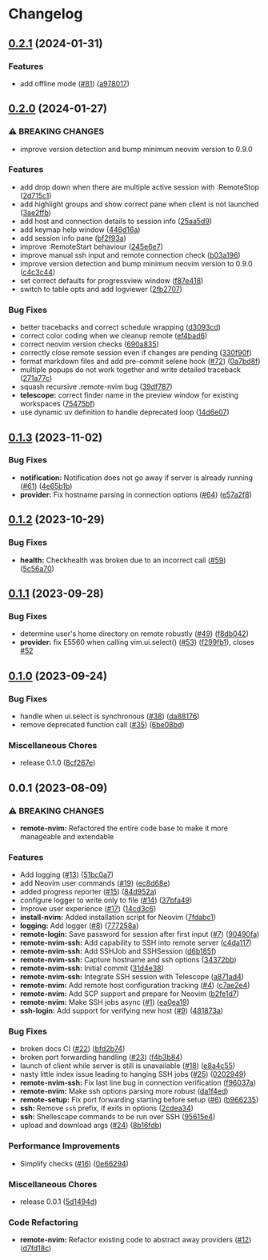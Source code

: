 # Changelog

## [0.2.1](https://github.com/amitds1997/remote-nvim.nvim/compare/v0.2.0...v0.2.1) (2024-01-31)


### Features

* add offline mode ([#81](https://github.com/amitds1997/remote-nvim.nvim/issues/81)) ([a978017](https://github.com/amitds1997/remote-nvim.nvim/commit/a978017cc6878c862bb830334b3c51ff6e535a05))

## [0.2.0](https://github.com/amitds1997/remote-nvim.nvim/compare/v0.1.3...v0.2.0) (2024-01-27)


### ⚠ BREAKING CHANGES

* improve version detection and bump minimum neovim version to 0.9.0

### Features

* add drop down when there are multiple active session with :RemoteStop ([2d715c1](https://github.com/amitds1997/remote-nvim.nvim/commit/2d715c1a960bf3a72844e4ebaac60fc467030955))
* add highlight groups and show correct pane when client is not launched ([3ae2ffb](https://github.com/amitds1997/remote-nvim.nvim/commit/3ae2ffb8fb3854b2c389d3bb9318588ef77264a6))
* add host and connection details to session info ([25aa5d9](https://github.com/amitds1997/remote-nvim.nvim/commit/25aa5d9e595760be851de77e3714545f19e3d78b))
* add keymap help window ([446d16a](https://github.com/amitds1997/remote-nvim.nvim/commit/446d16a06757585ff566a11b3c38cde41d9fe3fd))
* add session info pane ([bf2f93a](https://github.com/amitds1997/remote-nvim.nvim/commit/bf2f93a822f4bf713d3f47ad5e74307eae2ae987))
* improve :RemoteStart behaviour ([245e6e7](https://github.com/amitds1997/remote-nvim.nvim/commit/245e6e7ed315c857a9f0aa110f17c9b12e821fe0))
* improve manual ssh input and remote connection check ([b03a196](https://github.com/amitds1997/remote-nvim.nvim/commit/b03a196e236a3f28243a4dcdc267a32f3f5c124c))
* improve version detection and bump minimum neovim version to 0.9.0 ([c4c3c44](https://github.com/amitds1997/remote-nvim.nvim/commit/c4c3c44b666abf5e1195483a2c3a09f86f5311ba))
* set correct defaults for progressview window ([f87e418](https://github.com/amitds1997/remote-nvim.nvim/commit/f87e418c0f96eec5ee309ac5e24d9e299dac49ef))
* switch to table opts and add logviewer ([2fb2707](https://github.com/amitds1997/remote-nvim.nvim/commit/2fb2707e6677c786cec554c63248cad97d6fd54f))


### Bug Fixes

* better tracebacks and correct schedule wrapping ([d3093cd](https://github.com/amitds1997/remote-nvim.nvim/commit/d3093cd30d5b372d577faf81247b7498bdcabd67))
* correct color coding when we cleanup remote ([ef4bad6](https://github.com/amitds1997/remote-nvim.nvim/commit/ef4bad6d774480ae9af998fcdecaafd2312edb2c))
* correct neovim version checks ([690a835](https://github.com/amitds1997/remote-nvim.nvim/commit/690a835cc247be8dc4c9b6d23b3aa386047109b4))
* correctly close remote session even if changes are pending ([330f90f](https://github.com/amitds1997/remote-nvim.nvim/commit/330f90f88c223206fb0af4e1979fa4b6a96aaef7))
* format markdown files and add pre-commit selene hook ([#72](https://github.com/amitds1997/remote-nvim.nvim/issues/72)) ([0a7bd8f](https://github.com/amitds1997/remote-nvim.nvim/commit/0a7bd8ff05834899961d165654b6556f61a35129))
* multiple popups do not work together and write detailed traceback ([271a77c](https://github.com/amitds1997/remote-nvim.nvim/commit/271a77cbd86a121a1a53cf3f5bfe2d4088fba261))
* squash recursive .remote-nvim bug ([39df787](https://github.com/amitds1997/remote-nvim.nvim/commit/39df787f1f85eb61f9ac309e685af99b3b5d5b18))
* **telescope:** correct finder name in the preview window for existing workspaces ([75475bf](https://github.com/amitds1997/remote-nvim.nvim/commit/75475bff57b20a9b8ee999828d8093a949b6feb8))
* use dynamic uv definition to handle deprecated loop ([14d6e07](https://github.com/amitds1997/remote-nvim.nvim/commit/14d6e0765b09cd028dbdd5f513de68b52e7b367a))

## [0.1.3](https://github.com/amitds1997/remote-nvim.nvim/compare/v0.1.2...v0.1.3) (2023-11-02)


### Bug Fixes

* **notification:** Notification does not go away if server is already running ([#61](https://github.com/amitds1997/remote-nvim.nvim/issues/61)) ([4e65b1b](https://github.com/amitds1997/remote-nvim.nvim/commit/4e65b1bfa4d0aa05bb6a134af8091ca982e71492))
* **provider:** Fix hostname parsing in connection options ([#64](https://github.com/amitds1997/remote-nvim.nvim/issues/64)) ([e57a2f8](https://github.com/amitds1997/remote-nvim.nvim/commit/e57a2f890727bd77af096487826680a594766e1f))

## [0.1.2](https://github.com/amitds1997/remote-nvim.nvim/compare/v0.1.1...v0.1.2) (2023-10-29)


### Bug Fixes

* **health:** Checkhealth was broken due to an incorrect call ([#59](https://github.com/amitds1997/remote-nvim.nvim/issues/59)) ([5c56a70](https://github.com/amitds1997/remote-nvim.nvim/commit/5c56a700028b0f6e18810d86f218c8abb14b8842))

## [0.1.1](https://github.com/amitds1997/remote-nvim.nvim/compare/v0.1.0...v0.1.1) (2023-09-28)


### Bug Fixes

* determine user's home directory on remote robustly ([#49](https://github.com/amitds1997/remote-nvim.nvim/issues/49)) ([f8db042](https://github.com/amitds1997/remote-nvim.nvim/commit/f8db0420e6d28d93cd23efd7fa6e1b5fdbb726ad))
* **provider:** fix E5560 when calling vim.ui.select() ([#53](https://github.com/amitds1997/remote-nvim.nvim/issues/53)) ([f299fb1](https://github.com/amitds1997/remote-nvim.nvim/commit/f299fb14e49cf0060911016290742bae847e1dc7)), closes [#52](https://github.com/amitds1997/remote-nvim.nvim/issues/52)

## [0.1.0](https://github.com/amitds1997/remote-nvim.nvim/compare/v0.0.1...v0.1.0) (2023-09-24)


### Bug Fixes

* handle when ui.select is synchronous ([#38](https://github.com/amitds1997/remote-nvim.nvim/issues/38)) ([da88176](https://github.com/amitds1997/remote-nvim.nvim/commit/da881769f9136620e6ce4691e4bfb953d9fc6361))
* remove deprecated function call ([#35](https://github.com/amitds1997/remote-nvim.nvim/issues/35)) ([6be08bd](https://github.com/amitds1997/remote-nvim.nvim/commit/6be08bd6ae90faebea0ceb59059d0ad182ed6e16))


### Miscellaneous Chores

* release 0.1.0 ([8cf267e](https://github.com/amitds1997/remote-nvim.nvim/commit/8cf267e19b27546fa63ee99c6ab97fe3f4068fe4))

## 0.0.1 (2023-08-09)


### ⚠ BREAKING CHANGES

* **remote-nvim:** Refactored the entire code base to make it more manageable and extendable

### Features

* Add logging ([#13](https://github.com/amitds1997/remote-nvim.nvim/issues/13)) ([51bc0a7](https://github.com/amitds1997/remote-nvim.nvim/commit/51bc0a7c263c58ea4a17868d2b3afaef16b936f3))
* add Neovim user commands ([#19](https://github.com/amitds1997/remote-nvim.nvim/issues/19)) ([ec8d68e](https://github.com/amitds1997/remote-nvim.nvim/commit/ec8d68ecb308301326b2fcfff284d6c987ef3d37))
* added progress reporter ([#15](https://github.com/amitds1997/remote-nvim.nvim/issues/15)) ([84d952a](https://github.com/amitds1997/remote-nvim.nvim/commit/84d952af68de2991af7c30cd5742bebc1c9bd661))
* configure logger to write only to file ([#14](https://github.com/amitds1997/remote-nvim.nvim/issues/14)) ([37bfa49](https://github.com/amitds1997/remote-nvim.nvim/commit/37bfa49b51e326a418ec3b5c6ffa9ef1a24367a6))
* Improve user experience ([#17](https://github.com/amitds1997/remote-nvim.nvim/issues/17)) ([14cd3c6](https://github.com/amitds1997/remote-nvim.nvim/commit/14cd3c607b98bd35ddb8690e8a21c4a42dba0d45))
* **install-nvim:** Added installation script for Neovim ([7fdabc1](https://github.com/amitds1997/remote-nvim.nvim/commit/7fdabc1153c0965539b8d41dcff4cc8b2957c084))
* **logging:** Add logger ([#8](https://github.com/amitds1997/remote-nvim.nvim/issues/8)) ([777258a](https://github.com/amitds1997/remote-nvim.nvim/commit/777258aa951ab39bad8ea83075569ecdeb976d41))
* **remote-login:** Save password for session after first input ([#7](https://github.com/amitds1997/remote-nvim.nvim/issues/7)) ([90490fa](https://github.com/amitds1997/remote-nvim.nvim/commit/90490faebe7de5cbeabadb23ae13216cb17b5037))
* **remote-nvim-ssh:** Add capability to SSH into remote server ([c4da117](https://github.com/amitds1997/remote-nvim.nvim/commit/c4da1177d1517b577e55e9a8f49b1f22edb4bfd5))
* **remote-nvim-ssh:** Add SSHJob and SSHSession ([d6b185f](https://github.com/amitds1997/remote-nvim.nvim/commit/d6b185f79fbb292344ada4faa4a222e7ae969af4))
* **remote-nvim-ssh:** Capture hostname and ssh options ([34372bb](https://github.com/amitds1997/remote-nvim.nvim/commit/34372bbd90f2987d785fe5662a02e57c39a66f23))
* **remote-nvim-ssh:** Initial commit ([31d4e38](https://github.com/amitds1997/remote-nvim.nvim/commit/31d4e38fa6ea4373f694a871449252e5ab5ccd57))
* **remote-nvim-ssh:** Integrate SSH session with Telescope ([a871ad4](https://github.com/amitds1997/remote-nvim.nvim/commit/a871ad478311cf8f3482f910a50978cc5879ebfc))
* **remote-nvim:** Add remote host configuration tracking ([#4](https://github.com/amitds1997/remote-nvim.nvim/issues/4)) ([c7ae2e4](https://github.com/amitds1997/remote-nvim.nvim/commit/c7ae2e416962b10c850d38d42f28437bf05de83b))
* **remote-nvim:** Add SCP support and prepare for Neovim ([b2fe1d7](https://github.com/amitds1997/remote-nvim.nvim/commit/b2fe1d79b80623c9a37a16d3fdfca1b2d3234f27))
* **remote-nvim:** Make SSH jobs async ([#1](https://github.com/amitds1997/remote-nvim.nvim/issues/1)) ([ea0ea19](https://github.com/amitds1997/remote-nvim.nvim/commit/ea0ea1920aabd990f149341c485196526a4c9d74))
* **ssh-login:** Add support for verifying new host ([#9](https://github.com/amitds1997/remote-nvim.nvim/issues/9)) ([481873a](https://github.com/amitds1997/remote-nvim.nvim/commit/481873adb762ab888dc8a93ade81804422be3b9f))


### Bug Fixes

* broken docs CI ([#22](https://github.com/amitds1997/remote-nvim.nvim/issues/22)) ([bfd2b74](https://github.com/amitds1997/remote-nvim.nvim/commit/bfd2b74b9244eb5d3c5f22cb821f1cf944c981da))
* broken port forwarding handling ([#23](https://github.com/amitds1997/remote-nvim.nvim/issues/23)) ([f4b3b84](https://github.com/amitds1997/remote-nvim.nvim/commit/f4b3b844ad11100c953501f464cc64adc8c7e22b))
* launch of client while server is still is unavailable ([#18](https://github.com/amitds1997/remote-nvim.nvim/issues/18)) ([e8a4c55](https://github.com/amitds1997/remote-nvim.nvim/commit/e8a4c551d062b8b720db674a0380c31bd89e01a0))
* nasty little index issue leading to hanging SSH jobs ([#25](https://github.com/amitds1997/remote-nvim.nvim/issues/25)) ([0202949](https://github.com/amitds1997/remote-nvim.nvim/commit/0202949e81e8560c2d83f506af100833caafdc78))
* **remote-nvim-ssh:** Fix last line bug in connection verification ([f96037a](https://github.com/amitds1997/remote-nvim.nvim/commit/f96037a9f1a3500e4e2d41b6ca9b7516e4df01f6))
* **remote-nvim:** Make ssh options parsing more robust ([da1f4ed](https://github.com/amitds1997/remote-nvim.nvim/commit/da1f4ed62fca078aec4347fa1b0e8ff17b4ce8ca))
* **remote-setup:** Fix port forwarding starting before setup ([#6](https://github.com/amitds1997/remote-nvim.nvim/issues/6)) ([b966235](https://github.com/amitds1997/remote-nvim.nvim/commit/b9662351c23a279969935a4127c0826bfc02d7f3))
* **ssh:** Remove `ssh` prefix, if exits in options ([2cdea34](https://github.com/amitds1997/remote-nvim.nvim/commit/2cdea348af52eb6e04987f6f1b73520aa384ffc9))
* **ssh:** Shellescape commands to be run over SSH ([95615e4](https://github.com/amitds1997/remote-nvim.nvim/commit/95615e40746a01a5492d729aac363e1e855fd078))
* upload and download args ([#24](https://github.com/amitds1997/remote-nvim.nvim/issues/24)) ([8b16fdb](https://github.com/amitds1997/remote-nvim.nvim/commit/8b16fdb9ca71c9df321d5df683a88e4a37f87987))


### Performance Improvements

* Simplify checks ([#16](https://github.com/amitds1997/remote-nvim.nvim/issues/16)) ([0e66294](https://github.com/amitds1997/remote-nvim.nvim/commit/0e66294b671ae9568ea6d36e1ba7f68434e9995a))


### Miscellaneous Chores

* release 0.0.1 ([5d1494d](https://github.com/amitds1997/remote-nvim.nvim/commit/5d1494dd9997e31fadbf0f7aa4a5509ae0e48034))


### Code Refactoring

* **remote-nvim:** Refactor existing code to abstract away providers ([#12](https://github.com/amitds1997/remote-nvim.nvim/issues/12)) ([d7fd18c](https://github.com/amitds1997/remote-nvim.nvim/commit/d7fd18c757b6ea0775dc79b45243d25ace58ba9a))
